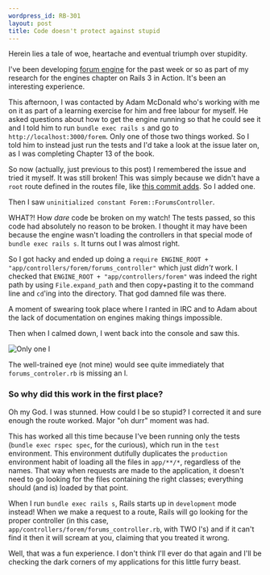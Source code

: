 ```yaml
--- 
wordpress_id: RB-301
layout: post
title: Code doesn't protect against stupid
---
```


Herein lies a tale of woe, heartache and eventual triumph over stupidity.

I've been developing <a href='http://github.com/radar/forem'>forum engine</a> for the past week or so as part of my research for the engines chapter on Rails 3 in Action. It's been an interesting experience.

This afternoon, I was contacted by Adam McDonald who's working with me on it as part of a learning exercise for him and free labour for myself. He asked questions about how to get the engine running so that he could see it and I told him to run `bundle exec rails s` and go to `http://localhost:3000/forem`. Only one of those two things worked. So I told him to instead just run the tests and I'd take a look at the issue later on, as I was completing Chapter 13 of the book.

So now (actually, just previous to this post) I remembered the issue and tried it myself. It was still broken! This was simply because we didn't have a `root` route defined in the routes file, like <a href='https://github.com/radar/forem/commit/f0d9f261d1ad4af2350c5c074b4767761f467070'>this commit adds</a>. So I added one.

Then I saw `uninitialized constant Forem::ForumsController`.

WHAT?! How *dare* code be broken on my watch! The tests passed, so this code had absolutely no reason to be broken. I thought it may have been because the engine wasn't loading the controllers in that special mode of `bundle exec rails s`. It turns out I was almost right.

So I got hacky and ended up doing a `require ENGINE_ROOT + "app/controllers/forem/forums_controller"` which just *didn't* work. I checked that `ENGINE_ROOT + "app/controllers/forem"` was indeed the right path by using `File.expand_path` and then copy+pasting it to the command line and `cd`'ing into the directory. That god damned file was there.

A moment of swearing took place where I ranted in IRC and to Adam about the lack of documentation on engines making things impossible.

Then when I calmed down, I went back into the console and saw this. 

![Only one l](https://img.skitch.com/20110306-dgugwhpaij8h38fjqifxbg42se.png)

The well-trained eye (not mine) would see quite immediately that `forums_controler.rb` is missing an l.

### So why did this work in the first place?

Oh my God. I was stunned. How could I be so stupid? I corrected it and sure enough the route worked. Major "oh durr" moment was had.

This has worked all this time because I've been running only the tests (`bundle exec rspec spec`, for the curious), which run in the `test` environment. This environment dutifully duplicates the `production` environment habit of loading all the files in `app/**/*`, regardless of the names. That way when requests are made to the application, it doesn't need to go looking for the files containing the right classes; everything should (and is) loaded by that point.

When I run `bundle exec rails s`, Rails starts up in `development` mode instead! When we make a request to a route, Rails will go looking for the proper controller (in this case, `app/controllers/forem/forums_controller.rb`, with TWO l's) and if it can't find it then it will scream at you, claiming that you treated it wrong.

Well, that was a fun experience. I don't think I'll ever do that again and I'll be checking the dark corners of my applications for this little furry beast.